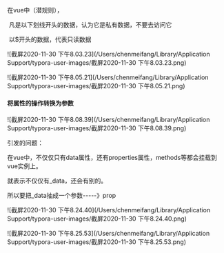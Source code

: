 在vue中（潜规则），

​	凡是以下划线开头的数据，认为它是私有数据，不要去访问它

​	以$开头的数据，代表只读数据

![截屏2020-11-30 下午8.03.23](/Users/chenmeifang/Library/Application Support/typora-user-images/截屏2020-11-30 下午8.03.23.png)

![截屏2020-11-30 下午8.05.21](/Users/chenmeifang/Library/Application Support/typora-user-images/截屏2020-11-30 下午8.05.21.png)

#### 将属性的操作转换为参数

![截屏2020-11-30 下午8.08.39](/Users/chenmeifang/Library/Application Support/typora-user-images/截屏2020-11-30 下午8.08.39.png)

引发的问题：

在vue中，不仅仅只有data属性，还有properties属性，methods等都会挂载到vue实例上。

就表示不仅仅有_data，还会有别的。

所以要把_data抽成一个参数-----》prop

![截屏2020-11-30 下午8.24.40](/Users/chenmeifang/Library/Application Support/typora-user-images/截屏2020-11-30 下午8.24.40.png)



![截屏2020-11-30 下午8.25.53](/Users/chenmeifang/Library/Application Support/typora-user-images/截屏2020-11-30 下午8.25.53.png)









